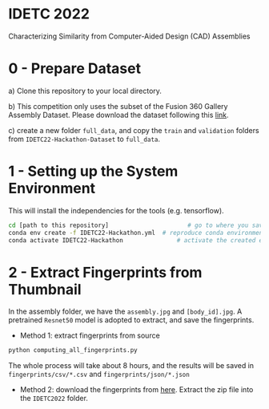 # IDETC 2022

Characterizing Similarity from Computer-Aided Design (CAD) Assemblies

# 0 - Prepare Dataset
a) Clone this repository to your local directory.

b) This competition only uses the subset of the Fusion 360 Gallery Assembly Dataset. Please download the dataset following this [link](https://myshare.autodesk.com/personal/daniele_grandi_autodesk_com/_layouts/15/onedrive.aspx?id=%2Fpersonal%2Fdaniele%5Fgrandi%5Fautodesk%5Fcom%2FDocuments%2FData%2FFusionGallery%2FIDETC%20Hackathon%2Ftraining%20set&ga=1).

c) create a new folder `full_data`, and copy the `train` and `validation` folders from `IDETC22-Hackathon-Dataset` to `full_data`.

# 1 - Setting up the System Environment
This will install the independencies for the tools (e.g. tensorflow).
```sh
cd [path to this repository]                      # go to where you saved this repository on your local machine
conda env create -f IDETC22-Hackathon.yml  # reproduce conda environment from .yml
conda activate IDETC22-Hackathon               # activate the created environment
```


# 2 - Extract Fingerprints from Thumbnail
In the assembly folder, we have the `assembly.jpg` and `[body_id].jpg`. A pretrained `Resnet50` model is adopted to extract, and save the fingerprints. 
- Method 1: extract fingerprints from source
```sh
python computing_all_fingerprints.py
```
The whole process will take about 8 hours, and the results will be saved in `fingerprints/csv/*.csv` and `fingerprints/json/*.json`

- Method 2: download the fingerprints from [here](https://drive.google.com/file/d/1-2sJIt5V0zTQ5c0h2dl3OVfILs5S4hU3/view?usp=sharing). Extract the zip file into the `IDETC2022` folder.